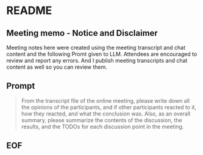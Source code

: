 # README  

## Meeting memo - Notice and Disclaimer  
Meeting notes here were created using the meeting transcript and chat content and the following Promt given to LLM. Attendees are encouraged to review and report any errors. And I publish meeting transcripts and chat content as well so you can review them.

## Prompt  
> From the transcript file of the online meeting, please write down all the opinions of the participants, and if other participants reacted to it, how they reacted, and what the conclusion was.
Also, as an overall summary, please summarize the contents of the discussion, the results, and the TODOs for each discussion point in the meeting.

## EOF  